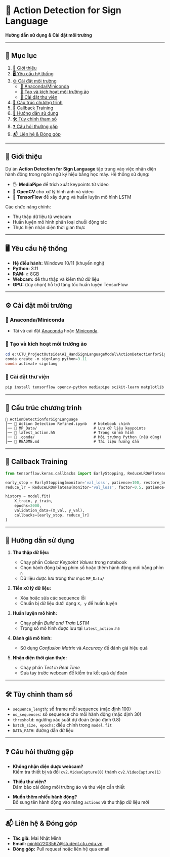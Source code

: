 # 🌊 Action Detection for Sign Language

**Hướng dẫn sử dụng & Cài đặt môi trường**

---

## 📖 Mục lục

1. [📌 Giới thiệu](#-giới-thiệu)
2. [🖥️ Yêu cầu hệ thống](#-yêu-cầu-hệ-thống)
3. [⚙️ Cài đặt môi trường](#-cài-đặt-môi-trường)
   - [🔹 Anaconda/Miniconda](#-anacondaminiconda)
   - [🔹 Tạo và kích hoạt môi trường ảo](#-tạo-và-kích-hoạt-môi-trường-ảo)
   - [🔹 Cài đặt thư viện](#-cài-đặt-thư-viện)
4. [📂 Cấu trúc chương trình](#-cấu-trúc-chương-trình)
5. [🧠 Callback Training](#-callback-training)
6. [🚀 Hướng dẫn sử dụng](#-hướng-dẫn-sử-dụng)
7. [🛠️ Tùy chỉnh tham số](#-tùy-chỉnh-tham-số)
8. [❓ Câu hỏi thường gặp](#-câu-hỏi-thường-gặp)
9. [📬 Liên hệ & Đóng góp](#-liên-hệ--đóng-góp)

---

## 📌 Giới thiệu

Dự án **Action Detection for Sign Language** tập trung vào việc nhận diện hành động trong ngôn ngữ ký hiệu bằng học máy. Hệ thống sử dụng:

- 🖐 **MediaPipe** để trích xuất keypoints từ video
- 🎥 **OpenCV** cho xử lý hình ảnh và video
- 🤖 **TensorFlow** để xây dựng và huấn luyện mô hình LSTM

Các chức năng chính:

- Thu thập dữ liệu từ webcam
- Huấn luyện mô hình phân loại chuỗi động tác
- Thực hiện nhận diện thời gian thực

---

## 🖥️ Yêu cầu hệ thống

- **Hệ điều hành:** Windows 10/11 (khuyến nghị)
- **Python:** 3.11
- **RAM:** ≥ 8GB
- **Webcam:** để thu thập và kiểm thử dữ liệu
- **GPU:** (tùy chọn) hỗ trợ tăng tốc huấn luyện TensorFlow

---

## ⚙️ Cài đặt môi trường

### 🔹 Anaconda/Miniconda

- Tải và cài đặt [Anaconda](https://www.anaconda.com/products/distribution) hoặc [Miniconda](https://docs.conda.io/en/latest/miniconda.html).

### 🔹 Tạo và kích hoạt môi trường ảo

```powershell
cd e:\CTU_ProjectOutside\AI_HandSignLanguageModel\ActionDetectionforSignLanguage
conda create -n signlang python=3.11
conda activate signlang
```

### 🔹 Cài đặt thư viện

```bash
pip install tensorflow opencv-python mediapipe scikit-learn matplotlib numpy pandas tqdm
```

---

## 📂 Cấu trúc chương trình

```
📁 ActionDetectionforSignLanguage
│── 📓 Action Detection Refined.ipynb   # Notebook chính
│── 📂 MP_Data/                         # Lưu dữ liệu keypoints
│── 📄 latest_action.h5                 # Trọng số mô hình
│── 📂 .conda/                          # Môi trường Python (nếu dùng)
│── 📄 README.md                        # Tài liệu hướng dẫn
```

---

## 🧠 Callback Training

```python
from tensorflow.keras.callbacks import EarlyStopping, ReduceLROnPlateau

early_stop = EarlyStopping(monitor='val_loss', patience=100, restore_best_weights=True)
reduce_lr = ReduceLROnPlateau(monitor='val_loss', factor=0.5, patience=50, min_lr=1e-6)

history = model.fit(
    X_train, y_train,
    epochs=2000,
    validation_data=(X_val, y_val),
    callbacks=[early_stop, reduce_lr]
)
```

---

## 🚀 Hướng dẫn sử dụng

1. **Thu thập dữ liệu:**

   - Chạy phần _Collect Keypoint Values_ trong notebook
   - Chọn hành động bằng phím số hoặc thêm hành động mới bằng phím `n`
   - Dữ liệu được lưu trong thư mục `MP_Data/`

2. **Tiền xử lý dữ liệu:**

   - Xóa hoặc sửa các sequence lỗi
   - Chuẩn bị dữ liệu dưới dạng `X, y` để huấn luyện

3. **Huấn luyện mô hình:**

   - Chạy phần _Build and Train LSTM_
   - Trọng số mô hình được lưu tại `latest_action.h5`

4. **Đánh giá mô hình:**

   - Sử dụng _Confusion Matrix_ và _Accuracy_ để đánh giá hiệu quả

5. **Nhận diện thời gian thực:**
   - Chạy phần _Test in Real Time_
   - Đưa tay trước webcam để kiểm tra kết quả dự đoán

---

## 🛠️ Tùy chỉnh tham số

- `sequence_length`: số frame mỗi sequence (mặc định 100)
- `no_sequences`: số sequence cho mỗi hành động (mặc định 30)
- `threshold`: ngưỡng xác suất dự đoán (mặc định 0.8)
- `batch_size, epochs`: điều chỉnh trong `model.fit`
- `DATA_PATH`: đường dẫn dữ liệu

---

## ❓ Câu hỏi thường gặp

- **Không nhận diện được webcam?**  
  Kiểm tra thiết bị và đổi `cv2.VideoCapture(0)` thành `cv2.VideoCapture(1)`

- **Thiếu thư viện?**  
  Đảm bảo cài đúng môi trường ảo và thư viện cần thiết

- **Muốn thêm nhiều hành động?**  
  Bổ sung tên hành động vào mảng `actions` và thu thập dữ liệu mới

---

## 📬 Liên hệ & Đóng góp

- **Tác giả:** Mai Nhật Minh
- **Email:** minhb2203567@student.ctu.edu.vn
- **Đóng góp:** Pull request hoặc liên hệ qua email
